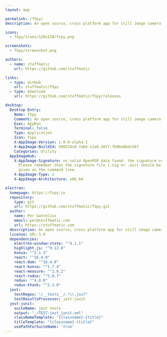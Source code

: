 ```yaml
---
layout: app

permalink: /fSpy/
description: An open source, cross platform app for still image camera matching

icons:
  - fSpy/icons/128x128/fspy.png

screenshots:
  - fSpy/screenshot.png

authors:
  - name: stuffmatic
    url: https://github.com/stuffmatic

links:
  - type: GitHub
    url: stuffmatic/fSpy
  - type: Download
    url: https://github.com/stuffmatic/fSpy/releases

desktop:
  Desktop Entry:
    Name: fSpy
    Comment: An open source, cross platform app for still image camera matching
    Exec: AppRun
    Terminal: false
    Type: Application
    Icon: fspy
    X-AppImage-Version: 1.0.0-alpha.1
    X-AppImage-BuildId: 598534c0-7a04-11a8-2077-fb80a86dc567
    Categories: Utility
  AppImageHub:
    X-AppImage-Signature: no valid OpenPGP data found. the signature could not be verified.
      Please remember that the signature file (.sig or .asc) should be the first file
      given on the command line.
    X-AppImage-Type: 2
    X-AppImage-Architecture: x86_64

electron:
  homepage: https://fspy.io
  repository:
    type: git
    url: https://github.com/stuffmatic/fSpy.git
  author:
    name: Per Gantelius
    email: per@stuffmatic.com
    url: https://stuffmatic.com
  description: An open source, cross platform app for still image camera matching
  license: GPL-3.0
  dependencies:
    electron-window-state: "^4.1.1"
    highlight.js: "^9.12.0"
    konva: "^2.1.3"
    react: "^16.4.0"
    react-dom: "^16.4.0"
    react-konva: "^1.7.4"
    react-measure: "^2.0.2"
    react-redux: "^5.0.7"
    redux: "^4.0.0"
    redux-thunk: "^2.3.0"
  jest:
    testRegex: "/__tests__/.*\\.jsx?"
    testResultsProcessor: jest-junit
  jest-junit:
    suiteName: jest tests
    output: "./TEST-jest_junit.xml"
    classNameTemplate: "{classname}-{title}"
    titleTemplate: "{classname}-{title}"
    usePathForSuiteName: 'true'
---
```


